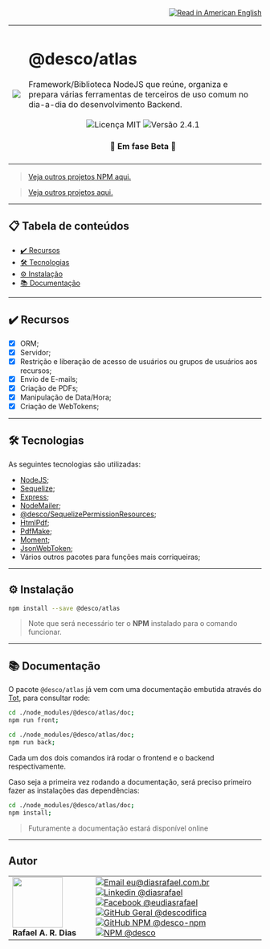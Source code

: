<div align="right">
  <a href="README.US.md">
    <img alt="Read in American English" src="https://img.shields.io/static/v1?label=&message=Read+in+American+English&color=red&style=for-the-badge" />
  </a>
</div>

<table>
  <tr>
    <td><img src="https://i.ibb.co/R2gt14C/atlas.png"></td>
    <td>  
      <h1>@desco/atlas</h1>
      Framework/Biblioteca NodeJS que reúne, organiza e prepara várias ferramentas de terceiros de uso comum no dia-a-dia do desenvolvimento Backend.
      <br /><br />
      <div align="center">
        <img alt="Licença MIT" src="https://img.shields.io/static/v1?label=Licen%C3%A7a&message=MIT&color=green&style=for-the-badge">
        <img alt="Versão 2.4.1" src="https://img.shields.io/static/v1?label=Licen%C3%A7a&message=2.4.1&color=blue&style=for-the-badge">
      </div>
      <h4 align="center"> 
        🧪 Em fase Beta 🚀
      </h4>
    </td>
  </tr>
</table>

> <a href="https://github.com/desco-npm" target="_blank">Veja outros projetos NPM aqui.</a>

> <a href="https://github.com/descoifica" target="_blank">Veja outros projetos aqui.</a>

---

## 📋 Tabela de conteúdos

- [✔️ Recursos](#Recursos)
- [🛠️ Tecnologias](#Tecnologias)
- [⚙️ Instalação](#Instalação)
- [📚 Documentação](#Documentação)

---

<a name="Recursos"></a>

## ✔️ Recursos

- [x] ORM;
- [x] Servidor;
- [x] Restrição e liberação de acesso de usuários ou grupos de usuários aos recursos;
- [x] Envio de E-mails;
- [x] Criação de PDFs;
- [x] Manipulação de Data/Hora;
- [x] Criação de WebTokens;

---

<a name="Tecnologias"></a>

## 🛠️ Tecnologias

As seguintes tecnologias são utilizadas:

- [NodeJS](https://nodejs.org/en/);
- [Sequelize](https://sequelize.org/);
- [Express](https://expressjs.com/pt-br/);
- [NodeMailer](https://nodemailer.com/about/);
- [@desco/SequelizePermissionResources](https://www.npmjs.com/package/@desco/sequelize-permission-resources);
- [HtmlPdf](https://www.npmjs.com/package/html-pdf);
- [PdfMake](https://www.npmjs.com/package/pdfmake);
- [Moment](https://www.npmjs.com/package/moment);
- [JsonWebToken](https://www.npmjs.com/package/jsonwebtoken);
- Vários outros pacotes para funções mais corriqueiras;

---

<a name="Instalação"></a>

## ⚙️ Instalação

```bash
npm install --save @desco/atlas
```

> Note que será necessário ter o **NPM** instalado para o comando funcionar.

---

<a name="Documentação"></a>

## 📚 Documentação

O pacote `@desco/atlas` já vem com uma documentação embutida através do <a href="https://www.npmjs.com/package/@desco/tot" target="_blank">Tot</a>, para consultar rode:

```bash
cd ./node_modules/@desco/atlas/doc;
npm run front;
```

```bash
cd ./node_modules/@desco/atlas/doc;
npm run back;
```

Cada um dos dois comandos irá rodar o frontend e o backend respectivamente.

Caso seja a primeira vez rodando a documentação, será preciso primeiro fazer as instalações das dependências:

```bash
cd ./node_modules/@desco/atlas/doc;
npm install;
```

> Futuramente a documentação estará disponível online

---

## Autor

<table>
  <tr>
    <td width="150px">
      <img src="https://scontent.fsdu1-1.fna.fbcdn.net/v/t1.0-9/539886_235546170253505_5977326689811409130_n.jpg?_nc_cat=106&ccb=3&_nc_sid=174925&_nc_eui2=AeGgFWn_fWInwRkTo3mHSP993TbQ0TzG0Y3dNtDRPMbRjS-eZL1tr4I5maqz6O-jva9qWnIxKOsD3UtSm9CTeCys&_nc_ohc=Qw6NaDGrtIgAX9uFF2c&_nc_ht=scontent.fsdu1-1.fna&oh=5ebac9874d7a24e157c8c99fd965c2a4&oe=606539CE" width="100px;" alt=""/>
      <b>Rafael A. R. Dias</b>
    </td>
    <td>  
      <a href="mailto:eu@diasrafael.com.br" target="_blank" >
        <img alt="Email eu@diasrafael.com.br" src="https://img.shields.io/static/v1?label=Email&message=eu@diasrafael.com.br&color=red&logo=gmail&style=for-the-badge">
      </a>
      <a href="https://www.linkedin.com/in/diasrafael/" target="_blank">
        <img alt="Linkedin @diasrafael" src="https://img.shields.io/static/v1?label=Linkedin&message=@diasrafael&color=blue&logo=linkedin&style=for-the-badge">
      </a>
      <a href="https://www.facebook.com/eudiasrafael" target="_blank">
        <img alt="Facebook @eudiasrafael" src="https://img.shields.io/static/v1?label=Facebook&message=@eudiasrafael&color=blue&logo=facebook&style=for-the-badge">
      </a>
      <a href="https://github.com/descodifica" target="_blank">
        <img alt="GitHub Geral @descodifica" src="https://img.shields.io/static/v1?label=GitHub+Geral&message=@descodifica&color=black&logo=github&style=for-the-badge">
      </a>
      <a href="https://github.com/desco-npm" target="_blank">
        <img alt="GitHub NPM @desco-npm" src="https://img.shields.io/static/v1?label=GitHub+NPM&message=@desco-npm&color=black&logo=github&style=for-the-badge">
      </a>
      <a href="https://www.npmjs.com/org/desco" target="_blank">
        <img alt="NPM @desco" src="https://img.shields.io/static/v1?label=NPM&message=@desco&color=red&logo=npm&style=for-the-badge">
      </a>
    </td>
  </tr>
</table>
